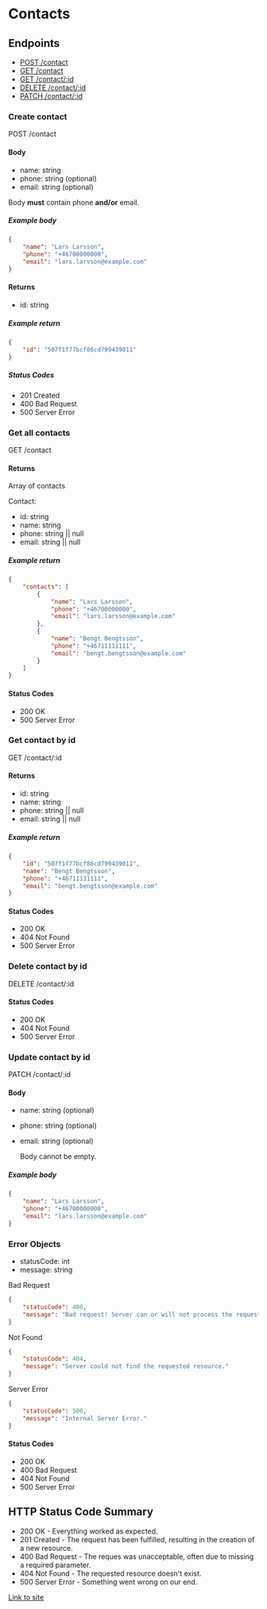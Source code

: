 # Contacts

## Endpoints

- [POST /contact](#create-contact)
- [GET /contact](#get-all-contacts)
- [GET /contact/:id](#get-contact-by-id)
- [DELETE /contact/:id](#delete-contact-by-id)
- [PATCH /contact/:id](#update-contact-by-id)

### Create contact

POST /contact

#### Body

- name: string
- phone: string (optional)
- email: string (optional)

Body **must** contain phone **and/or** email.

##### Example body

```JSON
{
    "name": "Lars Larsson",
    "phone": "+46700000000",
    "email": "lars.larsson@example.com"
}
```

#### Returns

- id: string

##### Example return

```JSON
{
    "id": "507f1f77bcf86cd799439011"
}
```

##### Status Codes

- 201 Created
- 400 Bad Request
- 500 Server Error

### Get all contacts

GET /contact

#### Returns

Array of contacts

Contact:

- id: string
- name: string
- phone: string || null
- email: string || null

##### Example return

```JSON
{
    "contacts": [
        {
            "name": "Lars Larsson",
            "phone": "+46700000000",
            "email": "lars.larsson@example.com"
        },
        {
            "name": "Bengt Bengtsson",
            "phone": "+46711111111",
            "email": "bengt.bengtsson@example.com"
        }
    ]
}
```

#### Status Codes

- 200 OK
- 500 Server Error

### Get contact by id

GET /contact/:id

#### Returns

- id: string
- name: string
- phone: string || null
- email: string || null

##### Example return

```JSON
{
    "id": "507f1f77bcf86cd799439011",
    "name": "Bengt Bengtsson",
    "phone": "+46711111111",
    "email": "bengt.bengtsson@example.com"
}
```

#### Status Codes

- 200 OK
- 404 Not Found
- 500 Server Error

### Delete contact by id

DELETE /contact/:id

#### Status Codes

- 200 OK
- 404 Not Found
- 500 Server Error

### Update contact by id

PATCH /contact/:id

#### Body

- name: string (optional)
- phone: string (optional)
- email: string (optional)

  Body cannot be empty.

##### Example body

```JSON
{
    "name": "Lars Larsson",
    "phone": "+46700000000",
    "email": "lars.larsson@example.com"
}
```

### Error Objects

- statusCode: int
- message: string

Bad Request

```JSON
{
    "statusCode": 400,
    "message": "Bad request! Server can or will not process the request."
}
```

Not Found

```JSON
{
    "statusCode": 404,
    "message": "Server could not find the requested resource."
}
```

Server Error

```JSON
{
    "statusCode": 500,
    "message": "Internal Server Error."
}
```

#### Status Codes

- 200 OK
- 400 Bad Request
- 404 Not Found
- 500 Server Error

## HTTP Status Code Summary

- 200 OK - Everything worked as expected.
- 201 Created - The request has been fulfilled, resulting in the creation of a new resource.
- 400 Bad Request - The reques was unacceptable, often due to missing a required parameter.
- 404 Not Found - The requested resource doesn't exist.
- 500 Server Error - Something went wrong on our end.

[Link to site](https://contactsserver.onrender.com)
